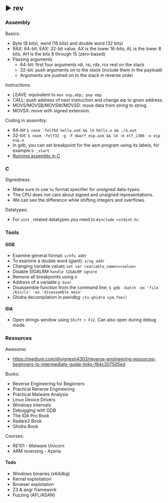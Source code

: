 ##  ► rev
### Assembly
Basics:

- Byte (8 bits), word (16 bits) and double word (32 bits)
- RAX: 64-bit, EAX: 32-bit value, AX is the lower 16-bits, AL is the lower 8 bits, AH is the bits 8 through 15 (zero-based)
- Passing arguments
    - 64-bit: first four arguments rdi, rsi, rdx, rcx rest on the stack
    - 32-bit: push arguments on to the stack (include them in the payload)
    - Arguments are pushed on to the stack in reverse order

Instructions:

- LEAVE: equivalent to `mov esp,ebp; pop ebp`
- CALL: push address of next instruction and change eip to given address.
- MOVS/MOVSB/MOVSW/MOVSD: move data from string to string.
- MOVSX: move with signed extension.

Coding in assembly:

- 64-bit `$ nasm -felf64 hello.asm && ld hello.o && ./a.out`
- 32-bit: `$ nasm -felf32 -g -F dwarf eip.asm && ld -m elf_i386 -o eip eip.o`
- In gdb, you can set breakpoint for the asm program using its labels, for example `b _start`
- [Running assembly in C](https://github.com/Dvd848/CTFs/blob/master/2019_picoCTF/asm3.md)

### C

Signedness:

- Make sure to use `%u` format specifier for unsigned data-types.
- The CPU does not care about signed and unsigned representations.
- We can see the difference while shifting integers and overflows.

Datatypes:

- For `uint_` related datatypes you need to `#include <stdint.h>`

### Tools
#### GDB

- Examine general format: `x/nfu addr`
- To examine a double word (giant): `x/xg addr`
- Changing variable values `set var <variable_name>=<value>`
- Disable SIGALRM `handle SIGALRM ignore`
- Remove all breakpoints using `d`
- Address of a variable `p &var`
- Disassemble function from the command line: `$ gdb -batch -ex 'file /bin/ls' -ex 'disassemble main'`
- Ghidra decompilation in pwndbg: `ctx-ghidra sym.foo()`

#### IDA

- Open strings window using `Shift + F12`. Can also open during debug mode.

### Resources

Awesome:

- https://medium.com/@vignesh4303/reverse-engineering-resources-beginners-to-intermediate-guide-links-f64c207505ed

Books:

- Reverse Engineering for Beginners
- Practical Reverse Engineering
- Practical Malware Analysis
- Linux Device Drivers
- Windows Internals
- Debugging with GDB
- The IDA Pro Book
- Radare2 Book
- Ghidra Book

Courses:

- RE101 - Malware Unicorn
- ARM reversing - Azeria

#### Todo

- Windows binaries (x64dbg)
- Kernel exploitation
- Browser explotation
- Z3 & angr framework
- Fuzzing (AFL/ASAN)

